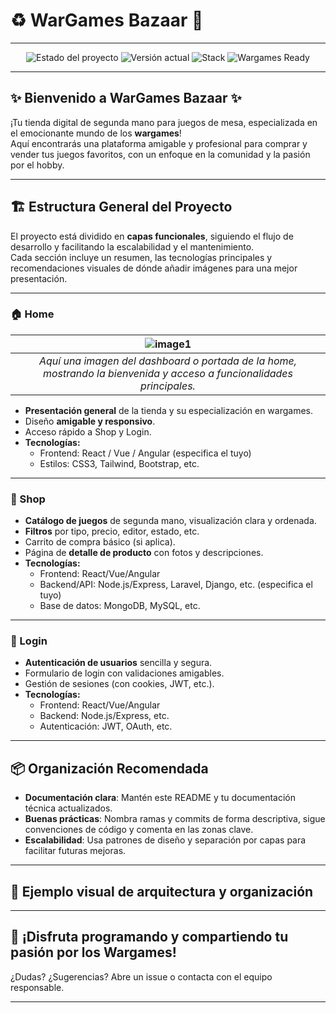 # ♻️ WarGames Bazaar 🎲

<!--
[ Aquí va la imagen principal de cabecera de la web. Añádela justo debajo de este comentario.  
Ejemplo:  
![Header principal](assets/header.jpg)  
]
-->

---

<p align="center">
  <img src="https://img.shields.io/badge/Estado-%F0%9F%9A%A7%20En%20Desarrollo-yellow" alt="Estado del proyecto" />
  <img src="https://img.shields.io/badge/Versi%C3%B3n-1.0.0-blue" alt="Versión actual" />
  <img src="https://img.shields.io/badge/Stack-Full%20Stack-green" alt="Stack" />
  <img src="https://img.shields.io/badge/Wargames%20Ready-%F0%9F%A7%AA-lightgrey" alt="Wargames Ready" />
</p>

---

## ✨ Bienvenido a **WarGames Bazaar** ✨

<!-- [Aquí puedes poner una imagen del dashboard de la Home o una captura principal de la web. Ejemplo:  
![Home Screenshot](assets/home.png) ] -->

¡Tu tienda digital de segunda mano para juegos de mesa, especializada en el emocionante mundo de los **wargames**!  
Aquí encontrarás una plataforma amigable y profesional para comprar y vender tus juegos favoritos, con un enfoque en la comunidad y la pasión por el hobby.

---

## 🏗️ Estructura General del Proyecto

El proyecto está dividido en **capas funcionales**, siguiendo el flujo de desarrollo y facilitando la escalabilidad y el mantenimiento.  
Cada sección incluye un resumen, las tecnologías principales y recomendaciones visuales de dónde añadir imágenes para una mejor presentación.

---

### 🏠 Home

| ![image1](image1) |
|:-:|
| _Aquí una imagen del dashboard o portada de la home, mostrando la bienvenida y acceso a funcionalidades principales._ |

- **Presentación general** de la tienda y su especialización en wargames.
- Diseño **amigable y responsivo**.
- Acceso rápido a Shop y Login.
- **Tecnologías:**  
  - Frontend: React / Vue / Angular (especifica el tuyo)
  - Estilos: CSS3, Tailwind, Bootstrap, etc.

---

### 🛒 Shop

<!-- [Aquí puedes añadir una imagen de la vista de productos o catálogo, mostrando varios juegos de mesa. Ejemplo:  
![Shop Screenshot](assets/shop.png) ] -->

- **Catálogo de juegos** de segunda mano, visualización clara y ordenada.
- **Filtros** por tipo, precio, editor, estado, etc.
- Carrito de compra básico (si aplica).
- Página de **detalle de producto** con fotos y descripciones.
- **Tecnologías:**  
  - Frontend: React/Vue/Angular
  - Backend/API: Node.js/Express, Laravel, Django, etc. (especifica el tuyo)
  - Base de datos: MongoDB, MySQL, etc.

---

### 🔐 Login

<!-- [Aquí imagen del formulario de login, con algún detalle visual. Ejemplo:  
![Login Screenshot](assets/login.png) ] -->

- **Autenticación de usuarios** sencilla y segura.
- Formulario de login con validaciones amigables.
- Gestión de sesiones (con cookies, JWT, etc.).
- **Tecnologías:**  
  - Frontend: React/Vue/Angular
  - Backend: Node.js/Express, etc.
  - Autenticación: JWT, OAuth, etc.

---

## 📦 Organización Recomendada

- **Documentación clara**: Mantén este README y tu documentación técnica actualizados.
- **Buenas prácticas**: Nombra ramas y commits de forma descriptiva, sigue convenciones de código y comenta en las zonas clave.
- **Escalabilidad**: Usa patrones de diseño y separación por capas para facilitar futuras mejoras.

---

## 🎨 Ejemplo visual de arquitectura y organización

<!-- [Aquí puedes añadir un diagrama visual de la arquitectura tecnológica o el flujo de la aplicación. Ejemplo:  
![Arquitectura](assets/arquitectura.png) ] -->

---

## 🚀 ¡Disfruta programando y compartiendo tu pasión por los Wargames!

¿Dudas? ¿Sugerencias? Abre un issue o contacta con el equipo responsable.

---
